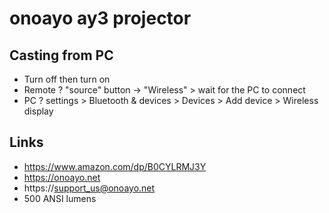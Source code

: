 # onoayo ay3 projector

## Casting from PC

* Turn off then turn on
* Remote ? "source" button -> "Wireless" > wait for the PC to connect
* PC ? settings > Bluetooth & devices > Devices > Add  device > Wireless display


## Links

* https://www.amazon.com/dp/B0CYLRMJ3Y
* https://onoayo.net
* https://support_us@onoayo.net
* 500 ANSI lumens
